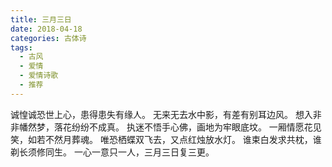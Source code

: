 ```yaml
---
title: 三月三日
date: 2018-04-18
categories: 古体诗
tags:
  - 古风
  - 爱情
  - 爱情诗歌
  - 推荐
---
```


诚惶诚恐世上心，患得患失有缘人。
无来无去水中影，有差有别耳边风。<!--more-->
想入非非幡然梦，落花纷纷不成真。
执迷不悟手心佛，画地为牢眼底坟。
一厢情愿花见笑，如若不然月葬魂。
唯恐栖蝶双飞去，又点红烛放水灯。
谁束白发求共枕，谁剃长须修同生。
一心一意只一人，三月三日复三更。
